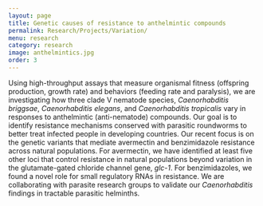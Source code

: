```yaml
---
layout: page
title: Genetic causes of resistance to anthelmintic compounds
permalink: Research/Projects/Variation/
menu: research
category: research
image: anthelmintics.jpg
order: 3
---
```


Using high-throughput assays that measure organismal fitness
(offspring production, growth rate) and behaviors (feeding rate and
paralysis), we are investigating how three clade V nematode species,
<em>Caenorhabditis briggsae</em>, <em>Caenorhabditis elegans</em>, and <em>Caenorhabditis
tropicalis</em> vary in responses to anthelmintic (anti-nematode)
compounds. Our goal is to identify resistance mechanisms conserved
with parasitic roundworms to better treat infected people in
developing countries. Our recent focus is on the genetic variants that
mediate avermectin and benzimidazole resistance across natural
populations. For avermectin, we have identified at least five other
loci that control resistance in natural populations beyond variation
in the glutamate-gated chloride channel gene, <em>glc-1</em>. For
benzimidazoles, we found a novel role for small regulatory RNAs in
resistance. We are collaborating with parasite research groups to
validate our <em>Caenorhabditis</em> findings in tractable parasitic helminths.